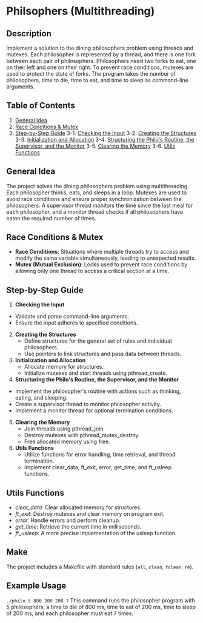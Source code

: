 # Philsophers (Multithreading)
## Description
Implement a solution to the dining philosophers problem using threads and mutexes. Each philosopher is represented by a thread, and there is one fork between each pair of philosophers. Philosophers need two forks to eat, one on their left and one on their right. To prevent race conditions, mutexes are used to protect the state of forks. The program takes the number of philosophers, time to die, time to eat, and time to sleep as command-line arguments.

## Table of Contents
1. [General Idea]()
2. [Race Conditions & Mutex]()
3. [Step-by-Step Guide]()
   3-1. [Checking the Input]()
   3-2. [Creating the Structures]()
   3-3. [Initialization and Allocation]()
   3-4. [Structuring the Philo's Routine, the Supervisor, and the Monitor]()
   3-5. [Clearing the Memory]()
   3-6. [Utils Functions]()
   
## General Idea
The project solves the dining philosophers problem using multithreading. Each philosopher thinks, eats, and sleeps in a loop. Mutexes are used to avoid race conditions and ensure proper synchronization between the philosophers. A supervisor thread monitors the time since the last meal for each philosopher, and a monitor thread checks if all philosophers have eaten the required number of times.

## Race Conditions & Mutex
- **Race Conditions**: Situations where multiple threads try to access and modify the same variable simultaneously, leading to unexpected results.
- **Mutex (Mutual Exclusion)**: Locks used to prevent race conditions by allowing only one thread to access a critical section at a time.
  
## Step-by-Step Guide
1. **Checking the Input**
  - Validate and parse command-line arguments.
  - Ensure the input adheres to specified conditions.
2. **Creating the Structures**
   - Define structures for the general set of rules and individual philosophers.
   - Use pointers to link structures and pass data between threads.
3. **Initialization and Allocation**
   - Allocate memory for structures.
   - Initialize mutexes and start threads using pthread_create.
4. **Structuring the Philo's Routine, the Supervisor, and the Monitor**
  - Implement the philosopher's routine with actions such as thinking, eating, and sleeping.
   - Create a supervisor thread to monitor philosopher activity.
   - Implement a monitor thread for optional termination conditions.
5. **Clearing the Memory**
   - Join threads using pthread_join.
   - Destroy mutexes with pthread_mutex_destroy.
   - Free allocated memory using free.
6. **Utils Functions**
   - Utilize functions for error handling, time retrieval, and thread termination.
   - Implement clear_data, ft_exit, error, get_time, and ft_usleep functions.

## Utils Functions
 - *clear_data*: Clear allocated memory for structures.
 - *ft_exit*: Destroy mutexes and clear memory on program exit.
 - *error*: Handle errors and perform cleanup.
 - *get_time*: Retrieve the current time in milliseconds.
 - *ft_usleep*: A more precise implementation of the usleep function.
  
## Make
The project includes a Makefile with standard rules (`all`, `clean`, `fclean`, `re`).

## Example Usage
```./philo 5 800 200 200 7```
This command runs the philosopher program with 5 philosophers, a time to die of 800 ms, time to eat of 200 ms, time to sleep of 200 ms, and each philosopher must eat 7 times.
